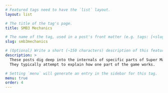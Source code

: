 ```yaml
---
# Featured tags need to have the `list` layout.
layout: list

# The title of the tag's page.
title: SMB3 Mechanics

# The name of the tag, used in a post's front matter (e.g. tags: [<slug>]).
slug: smb3mechanics

# (Optional) Write a short (~150 characters) description of this featured tag.
description: >
  These posts dig deep into the internals of specific parts of Super Mario Bros 3.
  They typically attempt to explain how one part of the game works.

# Setting `menu` will generate an entry in the sidebar for this tag.
menu: true
order: 4
---
```

